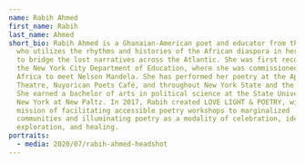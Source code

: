 ```yaml
---
name: Rabih Ahmed
first_name: Rabih
last_name: Ahmed
short_bio: Rabih Ahmed is a Ghanaian-American poet and educator from the Bronx,
  who utilizes the rhythms and histories of the African diaspora in her poetry
  to bridge the lost narratives across the Atlantic. She was first recognized by
  the New York City Department of Education, where she was commissioned to South
  Africa to meet Nelson Mandela. She has performed her poetry at the Apollo
  Theatre, Nuyorican Poets Café, and throughout New York State and the diaspora.
  She earned a bachelor of arts in political science at the State University of
  New York at New Paltz. In 2017, Rabih created LOVE LIGHT & POETRY, with a
  mission of facilitating accessible poetry workshops to marginalized
  communities and illuminating poetry as a modality of celebration, identity
  exploration, and healing.
portraits:
  - media: 2020/07/rabih-ahmed-headshot
---
```

